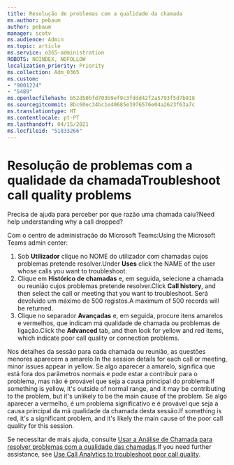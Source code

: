 ```yaml
---
title: Resolução de problemas com a qualidade da chamada
ms.author: pebaum
author: pebaum
manager: scotv
ms.audience: Admin
ms.topic: article
ms.service: o365-administration
ROBOTS: NOINDEX, NOFOLLOW
localization_priority: Priority
ms.collection: Adm_O365
ms.custom:
- "9001224"
- "5489"
ms.openlocfilehash: b52d50bfd703b9ef9c3fddd42f2a5793f5d7b918
ms.sourcegitcommit: 8bc60ec34bc1e40685e3976576e04a2623f63a7c
ms.translationtype: HT
ms.contentlocale: pt-PT
ms.lasthandoff: 04/15/2021
ms.locfileid: "51833266"
---
```

# <a name="troubleshoot-call-quality-problems"></a><span data-ttu-id="f6a78-102">Resolução de problemas com a qualidade da chamada</span><span class="sxs-lookup"><span data-stu-id="f6a78-102">Troubleshoot call quality problems</span></span>

<span data-ttu-id="f6a78-103">Precisa de ajuda para perceber por que razão uma chamada caiu?</span><span class="sxs-lookup"><span data-stu-id="f6a78-103">Need help understanding why a call dropped?</span></span>

<span data-ttu-id="f6a78-104">Com o centro de administração do Microsoft Teams:</span><span class="sxs-lookup"><span data-stu-id="f6a78-104">Using the Microsoft Teams admin center:</span></span>

1. <span data-ttu-id="f6a78-105">Sob **Utilizador** clique no NOME do utilizador com chamadas cujos problemas pretende resolver.</span><span class="sxs-lookup"><span data-stu-id="f6a78-105">Under **Uses** click the NAME of the user whose calls you want to troubleshoot.</span></span>
2. <span data-ttu-id="f6a78-106">Clique em **Histórico de chamadas** e, em seguida, selecione a chamada ou reunião cujos problemas pretende resolver.</span><span class="sxs-lookup"><span data-stu-id="f6a78-106">Click **Call history**, and then select the call or meeting that you want to troubleshoot.</span></span> <span data-ttu-id="f6a78-107">Será devolvido um máximo de 500 registos.</span><span class="sxs-lookup"><span data-stu-id="f6a78-107">A maximum of 500 records will be returned.</span></span>
3. <span data-ttu-id="f6a78-108">Clique no separador **Avançadas** e, em seguida, procure itens amarelos e vermelhos, que indicam má qualidade de chamada ou problemas de ligação.</span><span class="sxs-lookup"><span data-stu-id="f6a78-108">Click the **Advanced** tab, and then look for yellow and red items, which indicate poor call quality or connection problems.</span></span>

<span data-ttu-id="f6a78-109">Nos detalhes da sessão para cada chamada ou reunião, as questões menores aparecem a amarelo.</span><span class="sxs-lookup"><span data-stu-id="f6a78-109">In the session details for each call or meeting, minor issues appear in yellow.</span></span> <span data-ttu-id="f6a78-110">Se algo aparecer a amarelo, significa que está fora dos parâmetros normais e pode estar a contribuir para o problema, mas não é provável que seja a causa principal do problema.</span><span class="sxs-lookup"><span data-stu-id="f6a78-110">If something is yellow, it's outside of normal range, and it may be contributing to the problem, but it's unlikely to be the main cause of the problem.</span></span> <span data-ttu-id="f6a78-111">Se algo aparecer a vermelho, é um problema significativo e é provável que seja a causa principal da má qualidade da chamada desta sessão.</span><span class="sxs-lookup"><span data-stu-id="f6a78-111">If something is red, it's a significant problem, and it's likely the main cause of the poor call quality for this session.</span></span>

<span data-ttu-id="f6a78-112">Se necessitar de mais ajuda, consulte [Usar a Análise de Chamada para resolver problemas com a qualidade das chamadas](https://docs.microsoft.com/microsoftteams/use-call-analytics-to-troubleshoot-poor-call-quality#troubleshoot-call-quality-problems-using-call-analytics).</span><span class="sxs-lookup"><span data-stu-id="f6a78-112">If you need further assistance, see [Use Call Analytics to troubleshoot poor call quality](https://docs.microsoft.com/microsoftteams/use-call-analytics-to-troubleshoot-poor-call-quality#troubleshoot-call-quality-problems-using-call-analytics).</span></span>
